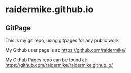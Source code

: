 raidermike.github.io
====================

## GitPage

This is my git repo, using gitpages for any public work

My Github user page is at: 
https://github.com/raidermike/

My Github Pages repo can be found at:  
https://github.com/raidermike/raidermike.github.io/



